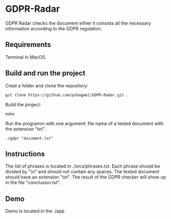 # GDPR-Radar
GDPR Radar checks the document either it consists all the necessary information according to the GDPR regulation.

## Requirements

Terminal in MacOS.

## Build and run the project

Creat a folder and clone the repository:

```git clone https://github.com/pshagwel/GDPR-Radar.git .```

Build the project:

```make```

Run the programm with one argument: file name of a tested document with the extension "txt".

```./gdpr "document.txt"```

## Instructions

The list of phrases is located in ./srcs/phrases.txt.
Each phrase should be divided by "\n" and should not contain any spaces.
The tested document should have an extension "txt".
The result of the GDPR checker will show up in the file "conclusion.txt".

## Demo
Demo is located in the ./app